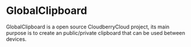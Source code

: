 # GlobalClipboard
GlobalClipboard is a open source CloudberryCloud project, its main purpose is to create an public/private clipboard that can be used between devices.

